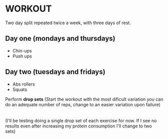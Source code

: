 # WORKOUT

Two day split repeated twice a week, with three days of rest.
## Day one (mondays and thursdays)
* Chin-ups
* Push ups
## Day two (tuesdays and fridays)
* Abs rollers
* Squats


Perform **drop sets** (Start the workout with the most dificult variation you can do an adequate number of reps, change to an easier variation upon failure)
<br>
<br>
<br>
(I'll be testing doing a single drop set of each exercise for now. If I see no results even after increasing my protein consumption I'll change to two sets)
